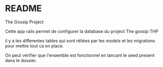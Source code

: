 # README
The Gossip Project

Cette app rails permet de configurer la database du project The gossip THP

il y a les differentes tables qui sont réliées par les models et les migrations pour mettre tout ca en place.

On peut vérifier que l'ensemble est fonctionnel en lancant le seed present dans le dossier.
